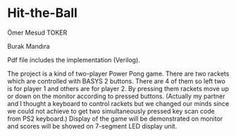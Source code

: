 # Hit-the-Ball
Ömer Mesud TOKER

Burak Mandıra

Pdf file includes the implementation (Verilog). 

The project is a kind of two-player Power Pong game. There are two rackets which are controlled with BASYS 2 buttons. There are 4 of them so left two is for player 1 and others are for player 2. By pressing them rackets move up or down on the monitor according to pressed buttons. (Actually my partner and I thought a keyboard to control rackets but we changed our minds since we could not achieve to get two simultaneously pressed key scan code from PS2 keyboard.) Display of the game will be demonstrated on monitor and scores will be showed on 7-segment LED display unit.
